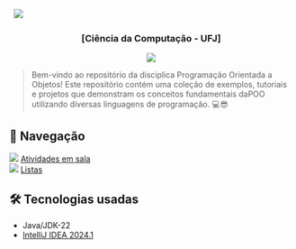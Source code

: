 &nbsp;&nbsp;![](https://cdn.discordapp.com/attachments/1238569927128907948/1241517504812286093/POO.png?ex=664b2587&is=6649d407&hm=5f87ede0a22c0fed18cfcdd868e4a6db6b96b3fb9fe942dc2fcff75af5d747c7&)

<h3 align="center">[Ciência da Computação - UFJ]</h4>
<p align="center">
  </a>
  <a href="https://instagram.com/felipessh7"><img src="https://img.shields.io/badge/Instagram-b5005e?&logo=Instagram&logoColor=white"></a>
</p>


> Bem-vindo ao repositório da disciplica Programação Orientada a Objetos! Este repositório contém uma coleção de exemplos, tutoriais e projetos que demonstram os conceitos fundamentais daPOO utilizando diversas linguagens de programação. 💻😎

 
## 🚀 Navegação ##
![](https://cdn.discordapp.com/attachments/1238569927128907948/1241516700596310136/ender.png?ex=664b24c7&is=6649d347&hm=878e1fd588ec9b95e84156492a6d83a0d34d5f84e183f7ffd179bd6dc9fa3fe3&) [Atividades em sala](https://github.com/lipesshw/POO/tree/main/Atividades)<br>
![](https://cdn.discordapp.com/attachments/1238569927128907948/1241516700596310136/ender.png?ex=664b24c7&is=6649d347&hm=878e1fd588ec9b95e84156492a6d83a0d34d5f84e183f7ffd179bd6dc9fa3fe3&) [Listas](https://github.com/lipesshw/POO/tree/main/Listas)

## 🛠️ Tecnologias usadas ##
 - Java/JDK-22
 - [IntelliJ IDEA 2024.1](https://www.jetbrains.com/idea/download/?section=windows)

